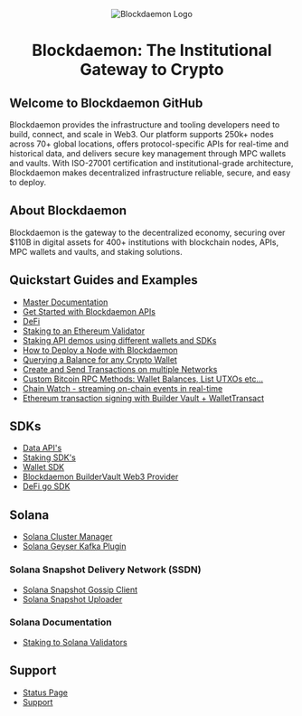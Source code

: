 <p align="center">
<img src="https://storage.googleapis.com/blockdaemon-app-static-images/marketing/PNG/github_banner.png" alt="Blockdaemon Logo">
</p>

<h1 align="center">Blockdaemon: The Institutional Gateway to Crypto</h1>

## Welcome to Blockdaemon GitHub

Blockdaemon provides the infrastructure and tooling developers need to build, connect, and scale in Web3. Our platform supports 250k+ nodes across 70+ global locations, offers protocol-specific APIs for real-time and historical data, and delivers secure key management through MPC wallets and vaults. With ISO-27001 certification and institutional-grade architecture, Blockdaemon makes decentralized infrastructure reliable, secure, and easy to deploy.

## About Blockdaemon

Blockdaemon is the gateway to the decentralized economy, securing over $110B in digital assets for 400+ institutions with blockchain nodes, APIs, MPC wallets and vaults, and staking solutions.

## Quickstart Guides and Examples

- [Master Documentation](https://docs.blockdaemon.com/)
- [Get Started with Blockdaemon APIs](https://docs.blockdaemon.com/docs/quick-start-blockdaemon-api-suite)
- [DeFi](https://github.com/Blockdaemon/defi-api-examples)
- [Staking to an Ethereum Validator](https://docs.blockdaemon.com/docs/staking-api-tutorial-ethereum)
- [Staking API demos using different wallets and SDKs](https://github.com/Blockdaemon/demo-stakingAPI)
- [How to Deploy a Node with Blockdaemon](https://docs.blockdaemon.com/docs/how-to-deploy-a-node)
- [Querying a Balance for any Crypto Wallet](https://docs.blockdaemon.com/reference/getlistofbalancesbyaddress)
- [Create and Send Transactions on multiple Networks](https://docs.blockdaemon.com/reference/introduction-txapi)
- [Custom Bitcoin RPC Methods: Wallet Balances, List UTXOs etc...](https://docs.blockdaemon.com/reference/supported-bitcoin-custom-methods)
- [Chain Watch - streaming on-chain events in real-time](https://github.com/Blockdaemon/demo-event-streaming)
- [Ethereum transaction signing with Builder Vault + WalletTransact](https://github.com/Blockdaemon/demo-buildervault-wallettransact)

## SDKs

- [Data API's](https://gitlab.com/Blockdaemon/ubiquity)
- [Staking SDK's](https://gitlab.com/Blockdaemon/open-source/staking-sdk)
- [Wallet SDK](https://gitlab.com/Blockdaemon/wallet-sdk)
- [Blockdaemon BuilderVault Web3 Provider](https://github.com/Blockdaemon/buildervault-web3-provider)
- [DeFi go SDK](https://github.com/Blockdaemon/defi-api-go-sdk)


## Solana

- [Solana Cluster Manager](https://github.com/Blockdaemon/solana-cluster)
- [Solana Geyser Kafka Plugin](https://github.com/Blockdaemon/solana-accountsdb-plugin-kafka)

### Solana Snapshot Delivery Network (SSDN)
- [Solana Snapshot Gossip Client](https://github.com/Blockdaemon/agave-snapshot-gossip-client)
- [Solana Snapshot Uploader](https://github.com/Blockdaemon/agave-snapshot-uploader)

### Solana Documentation
- [Staking to Solana Validators](https://docs.blockdaemon.com/docs/staking-api-tutorial)


## Support
- [Status Page](https://status.blockdaemon.com/)
- [Support](https://www.blockdaemon.com/support)
